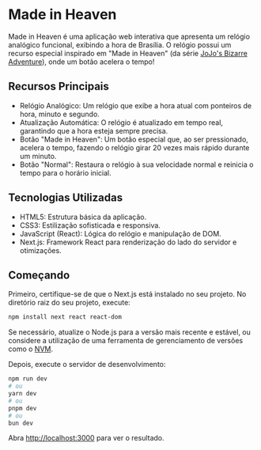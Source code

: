 # Made in Heaven

Made in Heaven é uma aplicação web interativa que apresenta um relógio analógico funcional, exibindo a hora de Brasília. O relógio possui um recurso especial inspirado em "Made in Heaven" (da série [JoJo's Bizarre Adventure](https://jjba.fandom.com/pt-br/wiki/JoJo%27s_Bizarre_Adventure)), onde um botão acelera o tempo!

## Recursos Principais

* Relógio Analógico: Um relógio que exibe a hora atual com ponteiros de hora, minuto e segundo.
* Atualização Automática: O relógio é atualizado em tempo real, garantindo que a hora esteja sempre precisa.
* Botão "Made in Heaven": Um botão especial que, ao ser pressionado, acelera o tempo, fazendo o relógio girar 20 vezes mais rápido durante um minuto.
* Botão "Normal": Restaura o relógio à sua velocidade normal e reinicia o tempo para o horário inicial.

## Tecnologias Utilizadas

* HTML5: Estrutura básica da aplicação.
* CSS3: Estilização sofisticada e responsiva.
* JavaScript (React): Lógica do relógio e manipulação de DOM.
* Next.js: Framework React para renderização do lado do servidor e otimizações.

## Começando

Primeiro, certifique-se de que o Next.js está instalado no seu projeto. No diretório raiz do seu projeto, execute:

```bash
npm install next react react-dom
```
Se necessário, atualize o Node.js para a versão mais recente e estável, ou considere a utilização de uma ferramenta de gerenciamento de versões como o [NVM](https://github.com/jasongin/nvs).

Depois, execute o servidor de desenvolvimento:

```bash
npm run dev
# ou
yarn dev
# ou
pnpm dev
# ou
bun dev
```

Abra [http://localhost:3000](http://localhost:3000) para ver o resultado.




